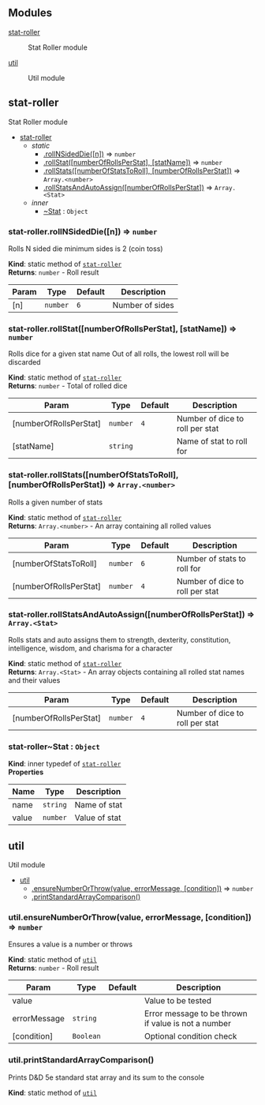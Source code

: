## Modules

<dl>
<dt><a href="#module_stat-roller">stat-roller</a></dt>
<dd><p>Stat Roller module</p>
</dd>
<dt><a href="#module_util">util</a></dt>
<dd><p>Util module</p>
</dd>
</dl>

<a name="module_stat-roller"></a>

## stat-roller
Stat Roller module


* [stat-roller](#module_stat-roller)
    * _static_
        * [.rollNSidedDie([n])](#module_stat-roller.rollNSidedDie) ⇒ <code>number</code>
        * [.rollStat([numberOfRollsPerStat], [statName])](#module_stat-roller.rollStat) ⇒ <code>number</code>
        * [.rollStats([numberOfStatsToRoll], [numberOfRollsPerStat])](#module_stat-roller.rollStats) ⇒ <code>Array.&lt;number&gt;</code>
        * [.rollStatsAndAutoAssign([numberOfRollsPerStat])](#module_stat-roller.rollStatsAndAutoAssign) ⇒ <code>Array.&lt;Stat&gt;</code>
    * _inner_
        * [~Stat](#module_stat-roller..Stat) : <code>Object</code>

<a name="module_stat-roller.rollNSidedDie"></a>

### stat-roller.rollNSidedDie([n]) ⇒ <code>number</code>
Rolls N sided die
minimum sides is 2 (coin toss)

**Kind**: static method of [<code>stat-roller</code>](#module_stat-roller)  
**Returns**: <code>number</code> - Roll result  

| Param | Type | Default | Description |
| --- | --- | --- | --- |
| [n] | <code>number</code> | <code>6</code> | Number of sides |

<a name="module_stat-roller.rollStat"></a>

### stat-roller.rollStat([numberOfRollsPerStat], [statName]) ⇒ <code>number</code>
Rolls dice for a given stat name
Out of all rolls, the lowest roll will be discarded

**Kind**: static method of [<code>stat-roller</code>](#module_stat-roller)  
**Returns**: <code>number</code> - Total of rolled dice  

| Param | Type | Default | Description |
| --- | --- | --- | --- |
| [numberOfRollsPerStat] | <code>number</code> | <code>4</code> | Number of dice to roll per stat |
| [statName] | <code>string</code> |  | Name of stat to roll for |

<a name="module_stat-roller.rollStats"></a>

### stat-roller.rollStats([numberOfStatsToRoll], [numberOfRollsPerStat]) ⇒ <code>Array.&lt;number&gt;</code>
Rolls a given number of stats

**Kind**: static method of [<code>stat-roller</code>](#module_stat-roller)  
**Returns**: <code>Array.&lt;number&gt;</code> - An array containing all rolled values  

| Param | Type | Default | Description |
| --- | --- | --- | --- |
| [numberOfStatsToRoll] | <code>number</code> | <code>6</code> | Number of stats to roll for |
| [numberOfRollsPerStat] | <code>number</code> | <code>4</code> | Number of dice to roll per stat |

<a name="module_stat-roller.rollStatsAndAutoAssign"></a>

### stat-roller.rollStatsAndAutoAssign([numberOfRollsPerStat]) ⇒ <code>Array.&lt;Stat&gt;</code>
Rolls stats and auto assigns them to strength, dexterity, constitution, intelligence, wisdom, and charisma for a character

**Kind**: static method of [<code>stat-roller</code>](#module_stat-roller)  
**Returns**: <code>Array.&lt;Stat&gt;</code> - An array objects containing all rolled stat names and their values  

| Param | Type | Default | Description |
| --- | --- | --- | --- |
| [numberOfRollsPerStat] | <code>number</code> | <code>4</code> | Number of dice to roll per stat |

<a name="module_stat-roller..Stat"></a>

### stat-roller~Stat : <code>Object</code>
**Kind**: inner typedef of [<code>stat-roller</code>](#module_stat-roller)  
**Properties**

| Name | Type | Description |
| --- | --- | --- |
| name | <code>string</code> | Name of stat |
| value | <code>number</code> | Value of stat |

<a name="module_util"></a>

## util
Util module


* [util](#module_util)
    * [.ensureNumberOrThrow(value, errorMessage, [condition])](#module_util.ensureNumberOrThrow) ⇒ <code>number</code>
    * [.printStandardArrayComparison()](#module_util.printStandardArrayComparison)

<a name="module_util.ensureNumberOrThrow"></a>

### util.ensureNumberOrThrow(value, errorMessage, [condition]) ⇒ <code>number</code>
Ensures a value is a number or throws

**Kind**: static method of [<code>util</code>](#module_util)  
**Returns**: <code>number</code> - Roll result  

| Param | Type | Default | Description |
| --- | --- | --- | --- |
| value |  |  | Value to be tested |
| errorMessage | <code>string</code> |  | Error message to be thrown if value is not a number |
| [condition] | <code>Boolean</code> | <code></code> | Optional condition check |

<a name="module_util.printStandardArrayComparison"></a>

### util.printStandardArrayComparison()
Prints D&D 5e standard stat array and its sum to the console

**Kind**: static method of [<code>util</code>](#module_util)  
